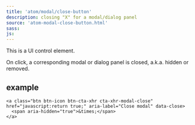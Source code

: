 ```yaml
---
title: 'atom/modal/close-button'
description: closing "X" for a modal/dialog panel
source: 'atom-modal-close-button.html'
sass: 
js:
---
```


This is a UI control element. 

On click, a corresponding modal or dialog panel is closed, a.k.a. hidden or removed.
 
## example

```html_example
<a class="btn btn-icon btn-cta-xhr cta-xhr-modal-close" href="javascript:return true;" aria-label="Close modal" data-close>
  <span aria-hidden="true">&times;</span>
</a>
```
